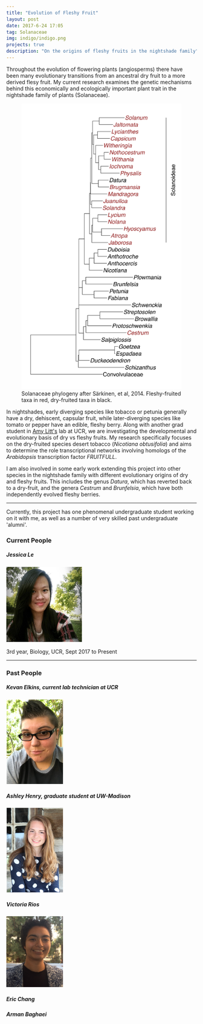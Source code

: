 ```yaml
---
title: "Evolution of Fleshy Fruit"
layout: post
date: 2017-6-24 17:05
tag: Solanaceae
img: indigo/indigo.png
projects: true
description: "On the origins of fleshy fruits in the nightshade family"
---
```


Throughout the evolution of flowering plants (angiosperms) there have been many evolutionary transitions from an ancestral dry fruit to a more derived flesy fruit. My current research examines the genetic mechanisms behind this economically and ecologically important plant trait in the nightshade family of plants (Solanaceae).

<figure>
    <img src="../assets/images/Solanaceae Annotated.jpg" alt="Sarkinen Phylogeny"/>
    <figcaption>Solanaceae phylogeny after Särkinen, et al, 2014. Fleshy-fruited taxa in red, dry-fruited taxa in black.</figcaption>
</figure>

In nightshades, early diverging species like tobacco or petunia generally have a dry, dehiscent, capsular fruit, while later-diverging species like tomato or pepper have an edible, fleshy berry. Along with another grad student in [Amy Litt's](https://plantbiology.ucr.edu/people/faculty/litt.html) lab at UCR, we are investigating the developmental and evolutionary basis of dry vs fleshy fruits. My research specifically focuses on the dry-fruited species desert tobacco (<em>Nicotiana obtusifolia</em>) and aims to determine the role transcriptional networks involving homologs of the <em>Arabidopsis</em> transcription factor <em>FRUITFULL</em>.

I am also involved in some early work extending this project into other species in the nightshade family with different evolutionary origins of dry and fleshy fruits. This includes the genus <em>Datura</em>, which has reverted back to a dry-fruit, and the genera <em>Cestrum</em> and <em>Brunfelsia</em>, which have both independently evolved fleshy berries.

---

Currently, this project has one phenomenal undergraduate student working on it with me, as well as a number of very skilled past undergraduate 'alumni'.

### Current People

##### Jessica Le
<img src="../assets/images/File Nov 15, 1 50 57 PM.jpeg" alt="Jessica Le" width="200"/>

3rd year, Biology, UCR, Sept 2017 to Present

---
### Past People

##### Kevan Elkins, current lab technician at UCR
<img src="../assets/images/Kevan Elkins.png" alt="Kevan Elkins" width="150"/>

##### Ashley Henry, graduate student at UW-Madison
<img src="../assets/images/Ashley Henry.png" alt="Ashley Henry" width="150"/>

##### Victoria Rios
<img src="../assets/images/VictoriaRios.jpg" alt="Victoria Rios" width="150"/>

##### Eric Chang
##### Arman Baghaei




